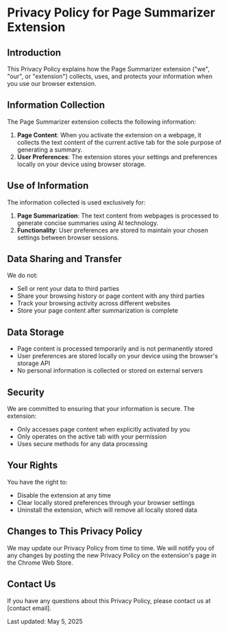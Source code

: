 # Privacy Policy for Page Summarizer Extension

## Introduction
This Privacy Policy explains how the Page Summarizer extension ("we", "our", or "extension") collects, uses, and protects your information when you use our browser extension.

## Information Collection
The Page Summarizer extension collects the following information:

1. **Page Content**: When you activate the extension on a webpage, it collects the text content of the current active tab for the sole purpose of generating a summary.
2. **User Preferences**: The extension stores your settings and preferences locally on your device using browser storage.

## Use of Information
The information collected is used exclusively for:

1. **Page Summarization**: The text content from webpages is processed to generate concise summaries using AI technology.
2. **Functionality**: User preferences are stored to maintain your chosen settings between browser sessions.

## Data Sharing and Transfer
We do not:
- Sell or rent your data to third parties
- Share your browsing history or page content with any third parties
- Track your browsing activity across different websites
- Store your page content after summarization is complete

## Data Storage
- Page content is processed temporarily and is not permanently stored
- User preferences are stored locally on your device using the browser's storage API
- No personal information is collected or stored on external servers

## Security
We are committed to ensuring that your information is secure. The extension:
- Only accesses page content when explicitly activated by you
- Only operates on the active tab with your permission
- Uses secure methods for any data processing

## Your Rights
You have the right to:
- Disable the extension at any time
- Clear locally stored preferences through your browser settings
- Uninstall the extension, which will remove all locally stored data

## Changes to This Privacy Policy
We may update our Privacy Policy from time to time. We will notify you of any changes by posting the new Privacy Policy on the extension's page in the Chrome Web Store.

## Contact Us
If you have any questions about this Privacy Policy, please contact us at [contact email].

Last updated: May 5, 2025

